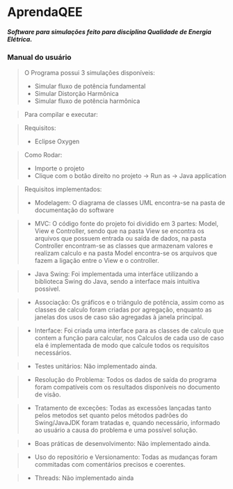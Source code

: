 # AprendaQEE
##### Software para simulações feito para disciplina Qualidade de Energia Elétrica. 

### Manual do usuário
> O Programa possui 3 simulações disponíveis:
> * Simular fluxo de potência fundamental 
> * Simular Distorção Harmônica
> * Simular fluxo de potência harmônica

> Para compilar e executar:

> Requisitos:
> + Eclipse Oxygen

>Como Rodar:
> + Importe o projeto
> + Clique com o botão direito no projeto -> Run as -> Java application

> Requisitos implementados:
> + Modelagem: O diagrama de classes UML encontra-se na pasta de documentação do software

> + MVC: O código fonte do projeto foi dividido em 3 partes: Model, View e Controller, sendo que na pasta View se encontra os arquivos que possuem entrada ou saída de dados, na pasta Controller encontram-se as classes que armazenam valores e realizam calculo e na pasta Model encontra-se os arquivos que fazem a ligação entre o View e o controller.

> + Java Swing: Foi implementada uma interfáce utilizando a biblioteca Swing do Java, sendo a interface mais intuitiva possível.

> + Associação: Os gráficos e o triângulo de potência, assim como as classes de calculo foram criadas por agregação, enquanto as janelas dos usos de caso são agregadas à janela principal.

> + Interface: Foi criada uma interface para as classes de calculo que contem a função para calcular, nos Calculos de cada uso de caso ela é implementada de modo que calcule todos os requisitos necessários.

> + Testes unitários: Não implementado ainda.

> + Resolução do Problema: Todos os dados de saída do programa foram compatíveis com os resultados disponíveis no documento de visão.

> + Tratamento de exceções: Todas as excessões lançadas tanto pelos metodos set quanto pelos métodos padrões do Swing/JavaJDK foram tratadas e, quando necessário, informado ao usuário a causa do problema e uma possível solução.

> + Boas práticas de desenvolvimento: Não implementado ainda.

> + Uso do repositório e Versionamento: Todas as mudanças foram commitadas com comentários precisos e coerentes.

> + Threads: Não implementado ainda
